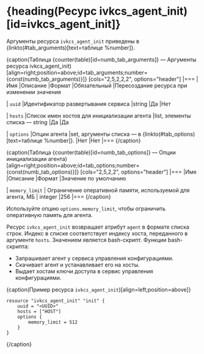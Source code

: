 # {heading(Ресурс ivkcs_agent_init)[id=ivkcs_agent_init]}

Аргументы ресурса `ivkcs_agent_init` приведены в {linkto(#tab_arguments)[text=таблице %number]}.

{caption(Таблица {counter(table)[id=numb_tab_arguments]} — Аргументы ресурса ivkcs_agent_init)[align=right;position=above;id=tab_arguments;number={const(numb_tab_arguments)}]}
[cols="2,5,2,2,2", options="header"]
|===
|Имя
|Описание
|Формат
|Обязательный
|Пересоздание ресурса при изменении значения

|
`uuid`
|Идентификатор развертывания сервиса
|string
|Да
|Нет

|
`hosts`
|Список имен хостов для инициализации агента
|list, элементы списка — string
|Да
|Да

|
`options`
|Опции агента
|set, аргументы списка — в {linkto(#tab_options)[text=таблице %number]}.
|Нет
|Нет
|===
{/caption}

{caption(Таблица {counter(table)[id=numb_tab_options]} — Опции инициализации агента)[align=right;position=above;id=tab_options;number={const(numb_tab_options)}]}
[cols="2,5,2,2", options="header"]
|===
|Имя
|Описание
|Формат
|Значение по умолчанию

|
`memory_limit`
|
Ограничение оперативной памяти, используемой для агента, МБ
|
integer
|256
|===
{/caption}

<info>

Используйте опцию `options.memory_limit`, чтобы ограничить оперативную память для агента.

</info>

Ресурс `ivkcs_agent_init` возвращает атрибут `agent` в формате списка строк. Индекс в списке соответствует индексу хоста, переданного в аргументе `hosts`. Значением является bash-скрипт. Функции bash-скрипта:

* Запрашивает агент у сервиса управления конфигурациями.
* Скачивает агент и устанавливает его на хосты.
* Выдает хостам ключи доступа в сервис управления конфигурациями.

{caption(Пример ресурса `ivkcs_agent_init`)[align=left;position=above]}
```hcl
resource "ivkcs_agent_init" "init" {
	uuid = "<UUID>"
	hosts = ["HOST"]
	options {
		memory_limit = 512
	}
}
```
{/caption}

